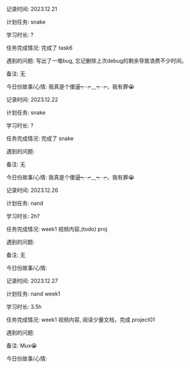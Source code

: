 

记录时间: 2023.12.21

计划任务: snake

学习时长: ?

任务完成情况: 完成了 task6

遇到的问题: 写出了一堆bug, 忘记删除上次debug的剩余导致浪费不少时间。

备注:  无

今日份故事/心情: 我真是个傻逼┭┮﹏┭┮，我有罪😭



记录时间: 2023.12.22

计划任务: snake

学习时长: ?

任务完成情况: 完成了 snake

遇到的问题: 

备注:  无

今日份故事/心情: 我真是个傻逼┭┮﹏┭┮，我有罪😭



记录时间: 2023.12.26

计划任务: nand

学习时长: 2h?

任务完成情况: week1 视频内容,(todo) proj

遇到的问题: 

备注:  无

今日份故事/心情: 



记录时间: 2023.12.27

计划任务: nand week1

学习时长: 3.5h

任务完成情况: week1 视频内容, 阅读少量文档，完成 project01

遇到的问题: 

备注:  Mux😭

今日份故事/心情: 